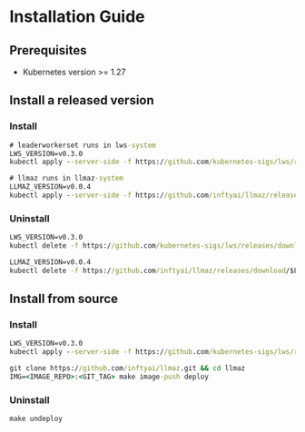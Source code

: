 # Installation Guide

## Prerequisites

* Kubernetes version >= 1.27

## Install a released version

### Install

```cmd
# leaderworkerset runs in lws-system
LWS_VERSION=v0.3.0
kubectl apply --server-side -f https://github.com/kubernetes-sigs/lws/releases/download/$LWS_VERSION/manifests.yaml

# llmaz runs in llmaz-system
LLMAZ_VERSION=v0.0.4
kubectl apply --server-side -f https://github.com/inftyai/llmaz/releases/download/$LLMAZ_VERSION/manifests.yaml
```

### Uninstall

```cmd
LWS_VERSION=v0.3.0
kubectl delete -f https://github.com/kubernetes-sigs/lws/releases/download/$LWS_VERSION/manifests.yaml

LLMAZ_VERSION=v0.0.4
kubectl delete -f https://github.com/inftyai/llmaz/releases/download/$LLMAZ_VERSION/manifests.yaml
```

## Install from source

### Install

```cmd
LWS_VERSION=v0.3.0
kubectl apply --server-side -f https://github.com/kubernetes-sigs/lws/releases/download/$LWS_VERSION/manifests.yaml

git clone https://github.com/inftyai/llmaz.git && cd llmaz
IMG=<IMAGE_REPO>:<GIT_TAG> make image-push deploy
```

### Uninstall

```cmd
make undeploy
```
